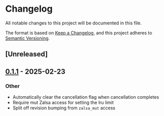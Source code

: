 # Changelog

All notable changes to this project will be documented in this file.

The format is based on [Keep a Changelog](https://keepachangelog.com/en/1.0.0/),
and this project adheres to [Semantic Versioning](https://semver.org/spec/v2.0.0.html).

## [Unreleased]

## [0.1.1](https://github.com/salsa-rs/salsa/compare/salsa-macro-rules-v0.1.0...salsa-macro-rules-v0.1.1) - 2025-02-23

### Other

- Automatically clear the cancellation flag when cancellation completes
- Require mut Zalsa access for setting the lru limit
- Split off revision bumping from `zalsa_mut` access
